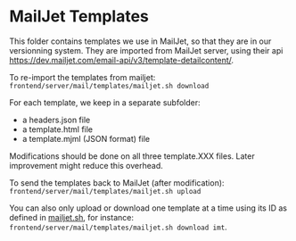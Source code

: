 # MailJet Templates

This folder contains templates we use in MailJet, so that they are in our versionning system.
They are imported from MailJet server, using their api https://dev.mailjet.com/email-api/v3/template-detailcontent/.

To re-import the templates from mailjet:
`frontend/server/mail/templates/mailjet.sh download`

For each template, we keep in a separate subfolder:
- a headers.json file
- a template.html file
- a template.mjml (JSON format) file

Modifications should be done on all three template.XXX files. Later improvement might reduce this overhead.

To send the templates back to MailJet (after modification):
`frontend/server/mail/templates/mailjet.sh upload`

<!-- TODO(pascal): Document the mailjet docker-compose service -->
You can also only upload or download one template at a time using its ID as defined in
[mailjet.sh](mailjet.sh), for instance: `frontend/server/mail/templates/mailjet.sh download imt`.
